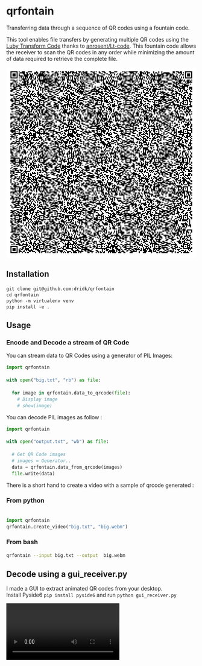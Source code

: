 # qrfontain
Transferring data through a sequence of QR codes using a fountain code.

This tool enables file transfers by generating multiple QR codes using 
the [Luby Transform Code](https://en.wikipedia.org/wiki/Luby_transform_code) thanks to [anrosent/Lt-code](https://github.com/anrosent/LT-code).
This fountain code allows the receiver to scan the QR codes in any order while minimizing the amount of data required 
to retrieve the complete file.

![](qrfontain.gif)


## Installation 

```
git clone git@github.com:dridk/qrfontain
cd qrfontain 
python -m virtualenv venv 
pip install -e . 

```

## Usage
### Encode and Decode a stream of QR Code

You can stream data to QR Codes using a generator of PIL Images: 

```python
import qrfontain 

with open("big.txt", "rb") as file:

  for image in qrfontain.data_to_qrcode(file):
    # Display image 
    # show(image)  


```

You can decode PIL images as follow : 

```python
import qrfontain 

with open("output.txt", "wb") as file:

  # Get QR Code images 
  # images = Generator.. 
  data = qrfontain.data_from_qrcode(images)
  file.write(data)

```

There is a short hand to create a video with a sample of qrcode generated :

### From python 
```python

import qrfontain 
qrfontain.create_video("big.txt", "big.webm")

```

### From bash

```bash
qrfontain --input big.txt --output  big.webm

```

## Decode using a gui_receiver.py

I made a GUI to extract animated QR codes from your desktop.      
Install Pyside6 ```pip install pyside6``` and  run ```python gui_receiver.py```

![Screencast](https://github.com/dridk/qrfontain/raw/refs/heads/main/gui_receiver.webm)




